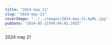 ```yaml
---
title: "2024 may 21"
slug: "2024-may-21"
coverImage: "../../images/2024-may-21-AyMz.jpg"
pubDate: "2024-05-21T06:04:01.293Z"
---
```


2024 may 21
